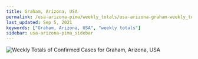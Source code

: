 ```yaml
---
title: Graham, Arizona, USA
permalink: /usa-arizona-pima/weekly_totals/usa-arizona-graham-weekly_totals.html
last_updated: Sep 5, 2021
keywords: ["Graham, Arizona, USA", "weekly totals"]
sidebar: usa-arizona-pima_sidebar
---
```


![Weekly Totals of Confirmed Cases for Graham, Arizona, USA](/covid_tracker/images/graphs/usa-arizona-graham-weekly_totals_graph.png)

